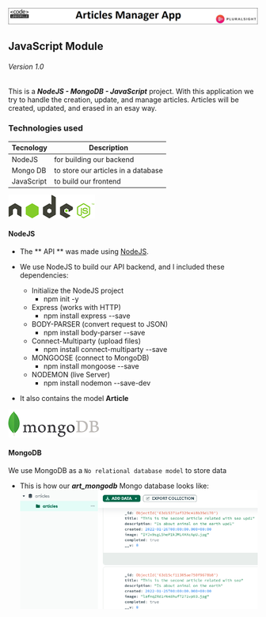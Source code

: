 ![Article-Banner](/assets/articles-main.png "Article Welcome")
## JavaScript Module 
###### Version 1.0

This is a ***NodeJS - MongoDB - JavaScript*** project. With this application we try to handle the creation, update, and manage articles. Articles will be created, updated, and erased in an esay way.

### Technologies used
| Tecnology  | Description |
| ---------- | ----------- |
| NodeJS     | for building our backend |
| Mongo DB   | to store our articles in a database |
| JavaScript | to build our frontend |


![RM-Banner](/assets/nodejs.png "NodeJs")
#### NodeJS  
* The ** API ** was made using [NodeJS](https://nodejs.org/en/).
* We use NodeJS to build our API backend, and I included these dependencies:
    * Initialize the NodeJS project             
        * npm init -y	
    * Express (works with HTTP)             
        * npm install express --save
    * BODY-PARSER (convert request to JSON) 
        * npm install body-parser --save
    * Connect-Multiparty (upload files)     
        * npm install connect-multiparty --save
    * MONGOOSE (connect to MongoDB)         
        * npm install mongoose --save
    * NODEMON (live Server)         
        * npm install nodemon --save-dev

* It also contains the model **Article**


![RM-Banner](/assets/mongo.png "MongoDB")
#### MongoDB 
We use MongoDB as a `No relational database model` to store data
* This is how our ***art_mongodb*** Mongo database looks like:
![RM-Banner](/assets/mongodb.png "articles Mongo diagram")
